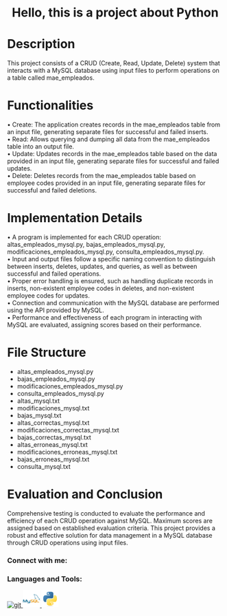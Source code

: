 <h1 align="center">Hello, this is a project about Python</h1>
<h3 align="center">
  <h1>Description</h1>
  This project consists of a CRUD (Create, Read, Update, Delete) system that interacts with a MySQL database using input files to perform operations on a table called mae_empleados. <br>

  <h1>Functionalities</h1>
  • Create: The application creates records in the mae_empleados table from an input file, generating separate files for successful and failed inserts.<br>
  • Read: Allows querying and dumping all data from the mae_empleados table into an output file.<br>
  • Update: Updates records in the mae_empleados table based on the data provided in an input file, generating separate files for successful and failed updates.<br>
  • Delete: Deletes records from the mae_empleados table based on employee codes provided in an input file, generating separate files for successful and failed deletions.<br>
  
  <h1>Implementation Details</h1>
  • A program is implemented for each CRUD operation: altas_empleados_mysql.py, bajas_empleados_mysql.py, modificaciones_empleados_mysql.py, consulta_empleados_mysql.py.<br>
  • Input and output files follow a specific naming convention to distinguish between inserts, deletes, updates, and queries, as well as between successful and failed operations.<br>
  • Proper error handling is ensured, such as handling duplicate records in inserts, non-existent employee codes in deletes, and non-existent employee codes for updates.<br>
  • Connection and communication with the MySQL database are performed using the API provided by MySQL.<br>
  • Performance and effectiveness of each program in interacting with MySQL are evaluated, assigning scores based on their performance.<br>
  
  <h1>File Structure</h1>


- altas_empleados_mysql.py
- bajas_empleados_mysql.py
- modificaciones_empleados_mysql.py
- consulta_empleados_mysql.py
- altas_mysql.txt
- modificaciones_mysql.txt
- bajas_mysql.txt
- altas_correctas_mysql.txt
- modificaciones_correctas_mysql.txt
- bajas_correctas_mysql.txt
- altas_erroneas_mysql.txt
- modificaciones_erroneas_mysql.txt
- bajas_erroneas_mysql.txt
- consulta_mysql.txt

<h1>Evaluation and Conclusion</h1>
Comprehensive testing is conducted to evaluate the performance and efficiency of each CRUD operation against MySQL. Maximum scores are assigned based on established evaluation criteria. This project provides a robust and effective solution for data management in a MySQL database through CRUD operations using input files.


</h3>

<h3 align="left">Connect with me:</h3>
<p align="left">
</p>

<h3 align="left">Languages and Tools:</h3>
<p align="left"> <a href="https://git-scm.com/" target="_blank" rel="noreferrer"> <img src="https://www.vectorlogo.zone/logos/git-scm/git-scm-icon.svg" alt="git" width="40" height="40"/> </a> <a href="https://www.mysql.com/" target="_blank" rel="noreferrer"> <img src="https://raw.githubusercontent.com/devicons/devicon/master/icons/mysql/mysql-original-wordmark.svg" alt="mysql" width="40" height="40"/> </a> <a href="https://www.python.org" target="_blank" rel="noreferrer"> <img src="https://raw.githubusercontent.com/devicons/devicon/master/icons/python/python-original.svg" alt="python" width="40" height="40"/> </a> </p>
